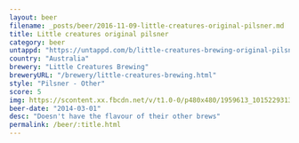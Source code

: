```yaml
---
layout: beer
filename: _posts/beer/2016-11-09-little-creatures-original-pilsner.md
title: Little creatures original pilsner
category: beer
untappd: "https://untappd.com/b/little-creatures-brewing-original-pilsner/19295"
country: "Australia"
brewery: "Little Creatures Brewing"
breweryURL: "/brewery/little-creatures-brewing.html"
style: "Pilsner - Other"
score: 5
img: https://scontent.xx.fbcdn.net/v/t1.0-0/p480x480/1959613_10152293132738745_13261275_n.jpg?_nc_cat=107&_nc_ht=scontent.xx&oh=56abefb0c8c17fedf7d52b5422b13aa3&oe=5C88FEA0
beer-date: "2014-03-01"
desc: "Doesn't have the flavour of their other brews"
permalink: /beer/:title.html
---
```

